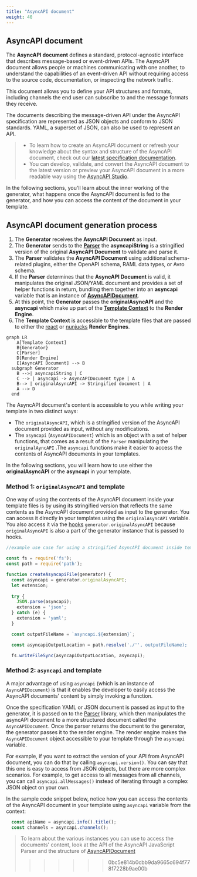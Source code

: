 ```yaml
---
title: "AsyncAPI document"
weight: 40
---
```


## AsyncAPI document
The **AsyncAPI document** defines a standard, protocol-agnostic interface that describes message-based or event-driven APIs. The AsyncAPI document allows people or machines communicating with one another, to understand the capabilities of an event-driven API without requiring access to the source code, documentation, or inspecting the network traffic.

This document allows you to define your API structures and formats, including channels the end user can subscribe to and the message formats they receive. 

The documents describing the message-driven API under the AsyncAPI specification are represented as JSON objects and conform to JSON standards. YAML, a superset of JSON, can also be used to represent an API.

> - To learn how to create an AsyncAPI document or refresh your knowledge about the syntax and structure of the AsyncAPI document, check out our [latest specification documentation](https://www.asyncapi.com/docs/reference/specification/latest). 
> - You can develop, validate, and convert the AsyncAPI document to the latest version or preview your AsyncAPI document in a more readable way using the [AsyncAPI Studio](https://studio.asyncapi.com/).

In the following sections, you'll learn about the inner working of the generator, what happens once the AsyncAPI document is fed to the generator, and how you can access the content of the document in your template.

## AsyncAPI document generation process
1. The **Generator** receives the **AsyncAPI Document** as input. 
2. The **Generator** sends to the **[Parser](parser.md)** the **asyncapiString** is a stringified version of the original **AsyncAPI Document** to validate and parse it.
3. The **Parser** validates the **AsyncAPI Document** using additional schema-related plugins, either the OpenAPI schema, RAML data types, or Avro schema. 
4. If the **Parser** determines that the **AsyncAPI Document** is valid, it manipulates the original JSON/YAML document and provides a set of helper functions in return, bundling them together into an **asyncapi** variable that is an instance of [**AsyncAPIDocument**](https://github.com/asyncapi/parser-js/blob/master/API.md#module_@asyncapi/parser+AsyncAPIDocument). 
5. At this point, the **Generator** passes the **originalAsyncAPI** and the **asyncapi** which make up part of the **[Template Context](asyncapi-context.md)** to the **Render Engine**. 
6. The **Template Context** is accessible to the template files that are passed to either the [react](react-render-engine.md) or [nunjucks](nunjucks-render-engine.md) **Render Engines**.
   
``` mermaid
graph LR
    A[Template Context]
    B{Generator}
    C[Parser]
    D[Render Engine]
    E[AsyncAPI Document] --> B
  subgraph Generator
    B -->| asyncapiString | C
    C --> | asyncapi -> AsyncAPIDocument type | A
    B--> | originalAsyncAPI -> Stringified document | A
    A --> D
  end
  ```
The AsyncAPI document's content is accessible to you while writing your template in two distinct ways:
* The `originalAsyncAPI`, which is a stringified version of the AsyncAPI document provided as input, without any modifications.
* The `asyncapi` (`AsyncAPIDocument`) which is an object with a set of helper functions, that comes as a result of the `Parser` manipulating the `originalAyncAPI` .The `asyncapi` functions make it easier to access the contents of AsyncAPI documents in your templates.

In the following sections, you will learn how to use either the **originalAsyncAPI** or the **asyncapi** in your template.

### Method 1: `originalAsyncAPI` and template 
One way of using the contents of the AsyncAPI document inside your template files is by using its stringified version that reflects the same contents as the AsyncAPI document provided as input to the generator. You can access it directly in your templates using the `originalAsyncAPI` variable. You also access it via the [hooks](hooks.md) `generator.originalAsyncAPI` because `originalAsyncAPI` is also a part of the generator instance that is passed to hooks.

```js
//example use case for using a stringified AsyncAPI document inside template hooks

const fs = require('fs');
const path = require('path');

function createAsyncapiFile(generator) {
  const asyncapi = generator.originalAsyncAPI;
  let extension;
  
  try {
    JSON.parse(asyncapi);
    extension = 'json';
  } catch (e) {
    extension = 'yaml';
  }

  const outputFileName = `asyncapi.${extension}`;

  const asyncapiOutputLocation = path.resolve('./'', outputFileName);

  fs.writeFileSync(asyncapiOutputLocation, asyncapi);
```


### Method 2: `asyncapi` and template
A major advantage of using `asyncapi` (which is an instance of `AsyncAPIDocument`) is that it enables the developer to easily access the AsyncAPI documents' content by simply invoking a function. 

Once the specification YAML or JSON document is passed as input to the generator, it is passed on to the [Parser](parser.md) library, which then manipulates the asyncAPI document to a more structured document called the `AsyncAPIDocument`. Once the parser returns the document to the generator, the generator passes it to the render engine. The render engine makes the `AsyncAPIDocument` object accessible to your template through the `asyncapi` variable.

For example, if you want to extract the version of your API from AsyncAPI document, you can do that by calling `asyncapi.version()`. You can say that this one is easy to access from JSON objects, but there are more complex scenarios. For example, to get access to all messages from all channels, you can call `asyncapi.allMessages()` instead of iterating through a complex JSON object on your own.

In the sample code snippet below, notice how you can access the contents of the AsyncAPI document in your template using `asyncapi` variable from the context:

```js
  const apiName = asyncapi.info().title();
  const channels = asyncapi.channels();
```

> To learn about the various instances you can use to access the documents' content, look at the API of the AsyncAPI JavaScript Parser and the structure of [AsyncAPIDocument](https://github.com/asyncapi/parser-js/blob/master/API.md#module_@asyncapi/parser+AsyncAPIDocument)
>>>>>>> 0bc5e814b0cbb9da9665c694f778f7228b9ae00b
